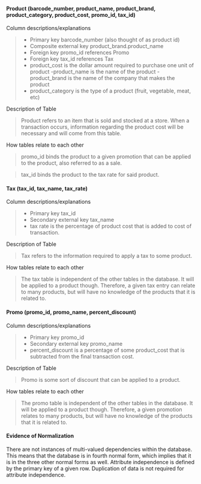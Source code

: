 #### Product (barcode_number, product_name, product_brand, product_category, product_cost, promo_id, tax_id)
Column descriptions/explanations
>- Primary key barcode_number (also thought of as product id)
>- Composite external key product_brand.product_name
>- Foreign key promo_id references Promo
>- Foreign key tax_id references Tax
>- product_cost is the dollar amount required to purchase one unit of product
>-product_name is the name of the product
>-product_brand is the name of the company that makes the product
>- product_category is the type of a product (fruit, vegetable, meat, etc)

Description of Table
>Product refers to an item that is sold and stocked at a store. When a transaction occurs, information regarding the product cost will be necessary and will come from this table.

How tables relate to each other
>promo_id binds the product to a given promotion that can be applied to the product, also referred to as a sale. 

>tax_id binds the product to the tax rate for said product. 



#### Tax (tax_id, tax_name, tax_rate)

Column descriptions/explanations
>- Primary key tax_id
>- Secondary external key tax_name
>- tax rate is the percentage of product cost that is added to cost of transaction.

Description of Table
>Tax refers to the information required to apply a tax to some product. 

How tables relate to each other
>The tax table is independent of the other tables in the database. It will be applied to a product though. Therefore, a given tax entry can relate to many products, but will have no knowledge of the products that it is related to. 


#### Promo (promo_id, promo_name, percent_discount)
Column descriptions/explanations
>- Primary key promo_id
>- Secondary external key promo_name
>- percent_discount is a percentage of some product_cost that is subtracted from the final transaction cost. 

Description of Table
>Promo is some sort of discount that can be applied to a product. 

How tables relate to each other
>The promo table is independent of the other tables in the database. It will be applied to a product though. Therefore, a given promotion relates to many products, but will have no knowledge of the products that it is related to. 

#### Evidence of Normalization
There are not instances of multi-valued dependencies within the database. This means that the database is in fourth normal form, which implies that it is in the three other normal forms as well. Attribute independence is defined by the primary key of a given row. Duplication of data is not required for attribute independence. 
